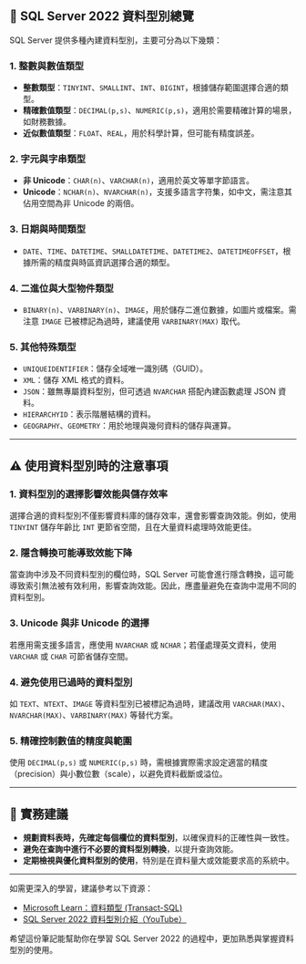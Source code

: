 ## 📘 SQL Server 2022 資料型別總覽

SQL Server 提供多種內建資料型別，主要可分為以下幾類：

### 1. 整數與數值類型

- **整數類型**：`TINYINT`、`SMALLINT`、`INT`、`BIGINT`，根據儲存範圍選擇合適的類型。
- **精確數值類型**：`DECIMAL(p,s)`、`NUMERIC(p,s)`，適用於需要精確計算的場景，如財務數據。
- **近似數值類型**：`FLOAT`、`REAL`，用於科學計算，但可能有精度誤差。

### 2. 字元與字串類型

- **非 Unicode**：`CHAR(n)`、`VARCHAR(n)`，適用於英文等單字節語言。
- **Unicode**：`NCHAR(n)`、`NVARCHAR(n)`，支援多語言字符集，如中文，需注意其佔用空間為非 Unicode 的兩倍。

### 3. 日期與時間類型

- `DATE`、`TIME`、`DATETIME`、`SMALLDATETIME`、`DATETIME2`、`DATETIMEOFFSET`，根據所需的精度與時區資訊選擇合適的類型。

### 4. 二進位與大型物件類型

- `BINARY(n)`、`VARBINARY(n)`、`IMAGE`，用於儲存二進位數據，如圖片或檔案。需注意 `IMAGE` 已被標記為過時，建議使用 `VARBINARY(MAX)` 取代。

### 5. 其他特殊類型

- `UNIQUEIDENTIFIER`：儲存全域唯一識別碼（GUID）。
- `XML`：儲存 XML 格式的資料。
- `JSON`：雖無專屬資料型別，但可透過 `NVARCHAR` 搭配內建函數處理 JSON 資料。
- `HIERARCHYID`：表示階層結構的資料。
- `GEOGRAPHY`、`GEOMETRY`：用於地理與幾何資料的儲存與運算。

---

## ⚠️ 使用資料型別時的注意事項

### 1. 資料型別的選擇影響效能與儲存效率

選擇合適的資料型別不僅影響資料庫的儲存效率，還會影響查詢效能。例如，使用 `TINYINT` 儲存年齡比 `INT` 更節省空間，且在大量資料處理時效能更佳。

### 2. 隱含轉換可能導致效能下降

當查詢中涉及不同資料型別的欄位時，SQL Server 可能會進行隱含轉換，這可能導致索引無法被有效利用，影響查詢效能。因此，應盡量避免在查詢中混用不同的資料型別。

### 3. Unicode 與非 Unicode 的選擇

若應用需支援多語言，應使用 `NVARCHAR` 或 `NCHAR`；若僅處理英文資料，使用 `VARCHAR` 或 `CHAR` 可節省儲存空間。

### 4. 避免使用已過時的資料型別

如 `TEXT`、`NTEXT`、`IMAGE` 等資料型別已被標記為過時，建議改用 `VARCHAR(MAX)`、`NVARCHAR(MAX)`、`VARBINARY(MAX)` 等替代方案。

### 5. 精確控制數值的精度與範圍

使用 `DECIMAL(p,s)` 或 `NUMERIC(p,s)` 時，需根據實際需求設定適當的精度（precision）與小數位數（scale），以避免資料截斷或溢位。

---

## 🧠 實務建議

- **規劃資料表時，先確定每個欄位的資料型別**，以確保資料的正確性與一致性。
- **避免在查詢中進行不必要的資料型別轉換**，以提升查詢效能。
- **定期檢視與優化資料型別的使用**，特別是在資料量大或效能要求高的系統中。

---

如需更深入的學習，建議參考以下資源：

- [Microsoft Learn：資料類型 (Transact-SQL)](https://learn.microsoft.com/zh-tw/sql/t-sql/data-types/data-types-transact-sql?view=sql-server-ver17)
- [SQL Server 2022 資料型別介紹（YouTube）](https://www.youtube.com/watch?v=17L1H4GBqa0)

希望這份筆記能幫助你在學習 SQL Server 2022 的過程中，更加熟悉與掌握資料型別的使用。